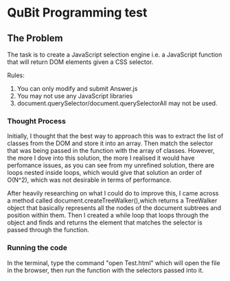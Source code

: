 # QuBit Programming test

## The Problem
The task is to create a JavaScript selection engine i.e. a JavaScript function that will return DOM elements given a CSS selector.

Rules:
1) You can only modify and submit Answer.js
2) You may not use any JavaScript libraries
3) document.querySelector/document.querySelectorAll may not be used.

### Thought Process
Initially, I thought that the best way to approach this was to extract the list of classes from the DOM and store it into an array. Then match the selector that was being passed in the function with the array of classes. However, the more I dove into this solution, the more I realised it would have perfomance issues, as you can see from my unrefined solution, there are loops nested inside loops, which would give that solution an order of O(N^2), which was not desirable in terms of performance.

After heavily researching on what I could do to improve this, I came across a method called document.createTreeWalker(),which returns a TreeWalker object that basically represents all the nodes of the document subtrees and position within them. Then I created a while loop that loops through the object and finds and returns the element that matches the selector is passed through the function.

### Running the code
In the terminal, type the command "open Test.html" which will open the file in the browser, then run the function with the selectors passed into it.
